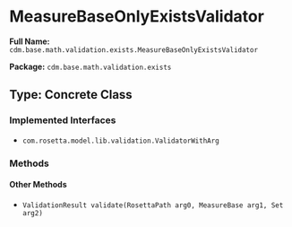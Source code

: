 # MeasureBaseOnlyExistsValidator

**Full Name:** `cdm.base.math.validation.exists.MeasureBaseOnlyExistsValidator`

**Package:** `cdm.base.math.validation.exists`

## Type: Concrete Class

### Implemented Interfaces

- `com.rosetta.model.lib.validation.ValidatorWithArg`

### Methods

#### Other Methods

- `ValidationResult validate(RosettaPath arg0, MeasureBase arg1, Set arg2)`

